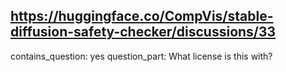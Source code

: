 ## https://huggingface.co/CompVis/stable-diffusion-safety-checker/discussions/33

contains_question: yes
question_part: What license is this with?